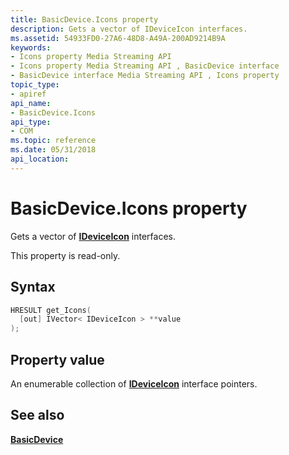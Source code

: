 ```yaml
---
title: BasicDevice.Icons property
description: Gets a vector of IDeviceIcon interfaces.
ms.assetid: 54933FD0-27A6-48D8-A49A-200AD9214B9A
keywords:
- Icons property Media Streaming API
- Icons property Media Streaming API , BasicDevice interface
- BasicDevice interface Media Streaming API , Icons property
topic_type:
- apiref
api_name:
- BasicDevice.Icons
api_type:
- COM
ms.topic: reference
ms.date: 05/31/2018
api_location: 
---
```


# BasicDevice.Icons property

Gets a vector of [**IDeviceIcon**](/previous-versions/windows/desktop/api/windows.media.streaming/nn-windows-media-streaming-ideviceicon) interfaces.

This property is read-only.

## Syntax


```C++
HRESULT get_Icons(
  [out] IVector< IDeviceIcon > **value
);
```



## Property value

An enumerable collection of [**IDeviceIcon**](/previous-versions/windows/desktop/api/windows.media.streaming/nn-windows-media-streaming-ideviceicon) interface pointers.

## See also

<dl> <dt>

[**BasicDevice**](/previous-versions/windows/desktop/legacy/hh828813(v=vs.85))
</dt> </dl>

 

 